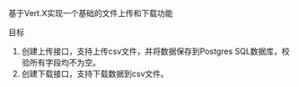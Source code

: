基于Vert.X实现一个基础的文件上传和下载功能

目标
1. 创建上传接口，支持上传csv文件，并将数据保存到Postgres SQL数据库，校验所有字段均不为空。
2. 创建下载接口，支持下载数据到csv文件。
